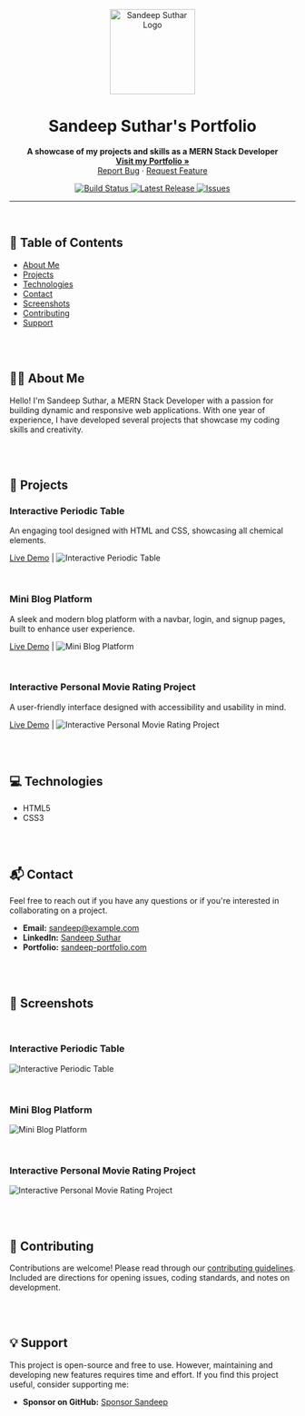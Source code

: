 <p align="center">
  <a href="https://sandeep-k-suthar.github.io/Portfolio-Page/">
    <img src="path/to/your/logo.png" alt="Sandeep Suthar Logo" width="150">
  </a>
</p>

<h1 align="center">Sandeep Suthar's Portfolio</h1>

<p align="center">
  <b>A showcase of my projects and skills as a MERN Stack Developer</b>
  <br>
  <a href="https://sandeep-k-suthar.github.io/Portfolio-Page/"><strong>Visit my Portfolio »</strong></a>
  <br>
  <a href="https://github.com/sandeep-suthar/portfolio/issues/new?template=bug_report.md">Report Bug</a>
  ·
  <a href="https://github.com/sandeep-suthar/portfolio/issues/new?template=feature_request.md">Request Feature</a>
</p>

<p align="center">
  <a href="https://github.com/sandeep-suthar/portfolio/actions">
    <img src="https://github.com/sandeep-suthar/portfolio/workflows/Build/badge.svg" alt="Build Status">
  </a>
  <a href="https://github.com/sandeep-suthar/portfolio/releases">
    <img src="https://img.shields.io/github/v/release/sandeep-suthar/portfolio" alt="Latest Release">
  </a>
  <a href="https://github.com/sandeep-suthar/portfolio/issues">
    <img src="https://img.shields.io/github/issues/sandeep-suthar/portfolio" alt="Issues">
  </a>
</p>

---
<br>

## 📑 Table of Contents

- [About Me](#-about-me)
- [Projects](#-projects)
- [Technologies](#-technologies)
- [Contact](#-contact)
- [Screenshots](#-screenshots)
- [Contributing](#-contributing)
- [Support](#-support)

<br>
<br>

## 🧑‍💼 About Me

Hello! I'm Sandeep Suthar, a MERN Stack Developer with a passion for building dynamic and responsive web applications. With one year of experience, I have developed several projects that showcase my coding skills and creativity. 

<br>
<br>


## 🚀 Projects

### Interactive Periodic Table
An engaging tool designed with HTML and CSS, showcasing all chemical elements.

[Live Demo](./public/Periodic-Table-Project-using-HTML-and-CSS.html) | ![Interactive Periodic Table](./assets/Chemistry-Periodic-Table-Project-HTML-CSS.png)

<br>

### Mini Blog Platform
A sleek and modern blog platform with a navbar, login, and signup pages, built to enhance user experience.

[Live Demo](./public/Tiny-Blog-Project-navhar-login-signp-2.1-3.3.html) | ![Mini Blog Platform](./assets/Mulipage-Blog-Project-with-Login-SignUp-pages-HTML-CSS.png)

<br>


### Interactive Personal Movie Rating Project
A user-friendly interface designed with accessibility and usability in mind.

[Live Demo](./public/movies-ranking-Project-using-2.1-2.3.html) | ![Interactive Personal Movie Rating Project](./assets/Movies-Rating-Project-flex-page-HTML-CSS.png)

<br>
<br>


## 💻 Technologies

- HTML5
- CSS3

<br>
<br>

## 📬 Contact

Feel free to reach out if you have any questions or if you're interested in collaborating on a project.

- **Email:** sandeep@example.com
- **LinkedIn:** [Sandeep Suthar](https://www.linkedin.com/in/sandeep-k-suthar)
- **Portfolio:** [sandeep-portfolio.com](https://sandeep-k-suthar.github.io/Portfolio-Page/)

<br>
<br>

## 📸 Screenshots

<br>

### Interactive Periodic Table
![Interactive Periodic Table](./assets/Chemistry-Periodic-Table-Project-HTML-CSS.png)

<br>

### Mini Blog Platform
![Mini Blog Platform](./assets/Mulipage-Blog-Project-with-Login-SignUp-pages-HTML-CSS.png)

<br>

### Interactive Personal Movie Rating Project
![Interactive Personal Movie Rating Project](./assets/Movies-Rating-Project-flex-page-HTML-CSS.png)

<br>
<br>

## 🤝 Contributing

Contributions are welcome! Please read through our [contributing guidelines](https://github.com/sandeep-suthar/portfolio/blob/main/.github/CONTRIBUTING.md). Included are directions for opening issues, coding standards, and notes on development.

<br>
<br>

## 💡 Support

This project is open-source and free to use. However, maintaining and developing new features requires time and effort. If you find this project useful, consider supporting me:

- **Sponsor on GitHub:** [Sponsor Sandeep](https://github.com/sponsors/sandeep-suthar)


